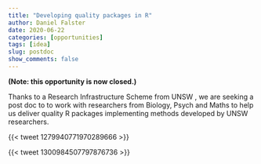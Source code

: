 ```yaml
---
title: "Developing quality packages in R"
author: Daniel Falster
date: 2020-06-22
categories: [opportunities]
tags: [idea]
slug: postdoc
show_comments: false
---
```


**(Note: this opportunity is now closed.)**

Thanks to a Research Infrastructure Scheme from UNSW , we are seeking a post doc to to work with researchers from Biology, Psych and Maths to help us deliver quality R packages implementing methods developed by UNSW researchers.

{{< tweet 1279940771970289666 >}}

{{< tweet 1300984507797876736 >}}
